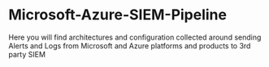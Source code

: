 # Microsoft-Azure-SIEM-Pipeline
Here you will find architectures and configuration collected around sending Alerts and Logs from Microsoft and Azure platforms and products to 3rd party SIEM
